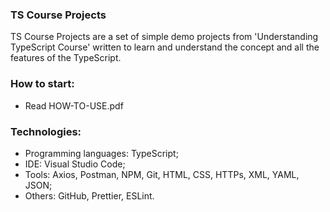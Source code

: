 ### TS Course Projects
TS Course Projects are a set of simple demo projects from 'Understanding TypeScript Course' written to learn and understand the concept and all the features of the TypeScript.



### How to start:
- Read HOW-TO-USE.pdf



### Technologies:
- Programming languages: TypeScript;
- IDE: Visual Studio Code;
- Tools: Axios, Postman, NPM, Git, HTML, CSS, HTTPs, XML, YAML, JSON;
- Others: GitHub, Prettier, ESLint.

